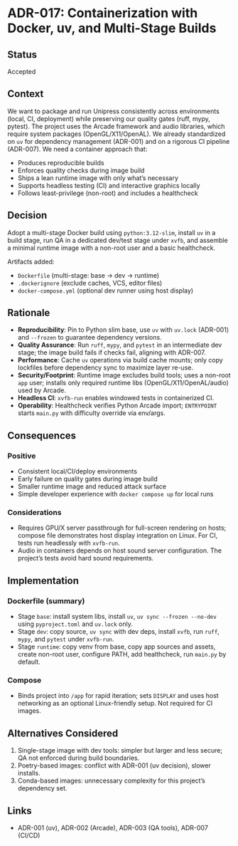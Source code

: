 # ADR-017: Containerization with Docker, uv, and Multi-Stage Builds

## Status
Accepted

## Context
We want to package and run Unipress consistently across environments (local, CI, deployment) while preserving our quality gates (ruff, mypy, pytest). The project uses the Arcade framework and audio libraries, which require system packages (OpenGL/X11/OpenAL). We already standardized on `uv` for dependency management (ADR-001) and on a rigorous CI pipeline (ADR-007). We need a container approach that:

- Produces reproducible builds
- Enforces quality checks during image build
- Ships a lean runtime image with only what’s necessary
- Supports headless testing (CI) and interactive graphics locally
- Follows least-privilege (non-root) and includes a healthcheck

## Decision
Adopt a multi-stage Docker build using `python:3.12-slim`, install `uv` in a build stage, run QA in a dedicated dev/test stage under `xvfb`, and assemble a minimal runtime image with a non-root user and a basic healthcheck.

Artifacts added:
- `Dockerfile` (multi-stage: base → dev → runtime)
- `.dockerignore` (exclude caches, VCS, editor files)
- `docker-compose.yml` (optional dev runner using host display)

## Rationale
- **Reproducibility**: Pin to Python slim base, use `uv` with `uv.lock` (ADR-001) and `--frozen` to guarantee dependency versions.
- **Quality Assurance**: Run `ruff`, `mypy`, and `pytest` in an intermediate dev stage; the image build fails if checks fail, aligning with ADR-007.
- **Performance**: Cache `uv` operations via build cache mounts; only copy lockfiles before dependency sync to maximize layer re-use.
- **Security/Footprint**: Runtime image excludes build tools; uses a non-root `app` user; installs only required runtime libs (OpenGL/X11/OpenAL/audio) used by Arcade.
- **Headless CI**: `xvfb-run` enables windowed tests in containerized CI.
- **Operability**: Healthcheck verifies Python Arcade import; `ENTRYPOINT` starts `main.py` with difficulty override via env/args.

## Consequences
### Positive
- Consistent local/CI/deploy environments
- Early failure on quality gates during image build
- Smaller runtime image and reduced attack surface
- Simple developer experience with `docker compose up` for local runs

### Considerations
- Requires GPU/X server passthrough for full-screen rendering on hosts; compose file demonstrates host display integration on Linux. For CI, tests run headlessly with `xvfb-run`.
- Audio in containers depends on host sound server configuration. The project’s tests avoid hard sound requirements.

## Implementation
### Dockerfile (summary)
- Stage `base`: install system libs, install `uv`, `uv sync --frozen --no-dev` using `pyproject.toml` and `uv.lock` only.
- Stage `dev`: copy source, `uv sync` with dev deps, install `xvfb`, run `ruff`, `mypy`, and `pytest` under `xvfb-run`.
- Stage `runtime`: copy venv from base, copy app sources and assets, create non-root user, configure PATH, add healthcheck, run `main.py` by default.

### Compose
- Binds project into `/app` for rapid iteration; sets `DISPLAY` and uses host networking as an optional Linux-friendly setup. Not required for CI images.

## Alternatives Considered
1. Single-stage image with dev tools: simpler but larger and less secure; QA not enforced during build boundaries.
2. Poetry-based images: conflict with ADR-001 (uv decision), slower installs.
3. Conda-based images: unnecessary complexity for this project’s dependency set.

## Links
- ADR-001 (uv), ADR-002 (Arcade), ADR-003 (QA tools), ADR-007 (CI/CD)






